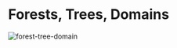 # Forests, Trees, Domains
![forest-tree-domain](https://git.cybbh.space/os/public/-/raw/master/os/modules/014_windows_active_directory_enumeration/pages/ADimage1.png)
